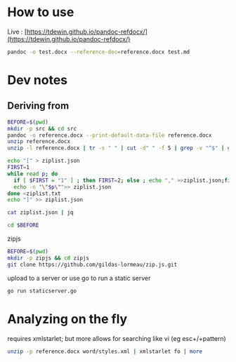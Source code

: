 # How to use
Live : [https://tdewin.github.io/pandoc-refdocx/](https://tdewin.github.io/pandoc-refdocx/)

```bash
pandoc -o test.docx --reference-doc=reference.docx test.md
```


# Dev notes
## Deriving from
```bash
BEFORE=$(pwd)
mkdir -p src && cd src
pandoc -o reference.docx --print-default-data-file reference.docx
unzip reference.docx  
unzip -l reference.docx | tr -s " " | cut -d" " -f 5 | grep -v "^$" | grep  -v "^Name$" > ziplist.txt

echo "[" > ziplist.json
FIRST=1
while read p; do
  if [ $FIRST = "1" ] ; then FIRST=2; else ; echo "," >>ziplist.json;fi
  echo -n "\"$p\"">> ziplist.json
done <ziplist.txt
echo "]" >> ziplist.json

cat ziplist.json | jq

cd $BEFORE
```

zipjs
```bash
BEFORE=$(pwd)
mkdir -p zipjs && cd zipjs
git clone https://github.com/gildas-lormeau/zip.js.git

```

upload to a server or use go to run a static server
```bash
go run staticserver.go 
```


# Analyzing on the fly
requires xmlstarlet; but more allows for searching like vi (eg esc+/+pattern)
```bash
unzip -p reference.docx word/styles.xml | xmlstarlet fo | more
```
